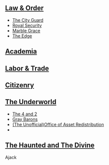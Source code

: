 
## [Law & Order](law-and-order)
- [The City Guard](city-guard)
- [Royal Security](royal-security)
- [Marble Grace](stones-grace)
- [The Edge](the-edge)

## [Academia](academia)

## [Labor & Trade](labor-and-trade)

## [Citizenry](citizenry)

## [The Underworld](underworld)
- [The 4 and 2](the-six)
- [Gray Barons](gray-barons)
- [(The Unofficial)Office of Asset Redistribution](oar)
- []()



## [The Haunted and The Divine](haunting-and-divine)



Ajack